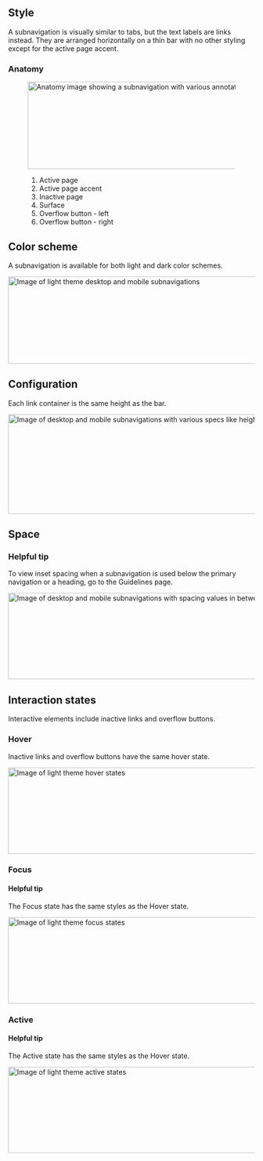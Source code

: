## Style

A subnavigation is visually similar to tabs, but the text labels are links 
instead. They are arranged horizontally on a thin bar with no other styling 
except for the active page accent.

### Anatomy

<figure>
  <uxdot-example width-adjustment="872px">
    <img alt="Anatomy image showing a subnavigation with various annotation numbers"
         src="../subnav-anatomy.png"
         width="872"
         height="178">
  </uxdot-example>
  <figcaption>
    <ol>
      <li>Active page</li>
      <li>Active page accent</li>
      <li>Inactive page</li>
      <li>Surface</li>
      <li>Overflow button - left</li>
      <li>Overflow button - right</li>
    </ol>
  </figcaption>
</figure>


## Color scheme
<a id="theme"></a>

A subnavigation is available for both light and dark color schemes.

<uxdot-example width-adjustment="872px">
  <img alt="Image of light theme desktop and mobile subnavigations"
       src="../subnav-theme-light.png"
       width="872"
       height="178">
</uxdot-example>


## Configuration

Each link container is the same height as the bar.

<uxdot-example color-palette="lightest" width-adjustment="872px">
  <img alt="Image of desktop and mobile subnavigations with various specs like height, width, and more"
       src="../subnav-configuration.png"
       width="872"
       height="203">
</uxdot-example>


## Space

<rh-alert state="info">
  <h3 slot="header">Helpful tip</h3>
  <p>To view inset spacing when a subnavigation is used below the primary navigation or a heading, go to the Guidelines page.</p>
</rh-alert>

<uxdot-example color-palette="lightest" width-adjustment="872px">
  <img alt="Image of desktop and mobile subnavigations with spacing values in between"
       src="../subnav-space.png"
       width="872"
       height="176">
</uxdot-example>

<uxdot-spacer-tokens-table tokens="lg, 2xl"></uxdot-spacer-tokens-table>

## Interaction states

Interactive elements include inactive links and overflow buttons.


### Hover

Inactive links and overflow buttons have the same hover state.

<uxdot-example width-adjustment="872px">
  <img alt="Image of light theme hover states"
       src="../subnav-interaction-state-hover.png"
       width="872"
       height="176">
</uxdot-example>


### Focus

<rh-alert state="info">
  <h4 slot="header">Helpful tip</h4>
  <p>The Focus state has the same styles as the Hover state.</p>
</rh-alert>

<uxdot-example width-adjustment="872px">
  <img alt="Image of light theme focus states"
       src="../subnav-interaction-state-focus.png"
       width="872"
       height="176">
</uxdot-example>


### Active

<rh-alert state="info">
  <h4 slot="header">Helpful tip</h4>
  <p>The Active state has the same styles as the Hover state.</p>
</rh-alert>

<uxdot-example width-adjustment="872px">
  <img alt="Image of light theme active states"
       src="../subnav-interaction-state-active.png"
       width="872"
       height="176">
</uxdot-example>

